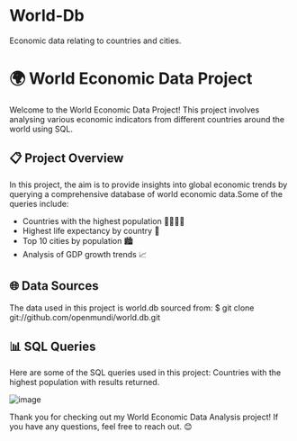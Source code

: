 # World-Db
Economic data relating to countries and cities.
# 🌍 World Economic Data Project

Welcome to the World Economic Data Project! This project involves analysing various economic indicators from different countries around the world using SQL.

## 📋 Project Overview

In this project, the aim is to provide insights into global economic trends by querying a comprehensive database of world economic data.Some of the queries include:
- Countries with the highest population 🧍‍♂️🧍‍♀️
- Highest life expectancy by country 🌱
- Top 10 cities by population 🏙️
- Analysis of GDP growth trends 📈

## 🌐 Data Sources

The data used in this project is world.db sourced from:
$ git clone git://github.com/openmundi/world.db.git

## 📊 SQL Queries

Here are some of the SQL queries used in this project:
Countries with the highest population with results returned.

![image](https://github.com/user-attachments/assets/9da7c46c-093d-4f8a-9cfa-f368e4f24fac)

Thank you for checking out my World Economic Data Analysis project! If you have any questions, feel free to reach out. 😊
